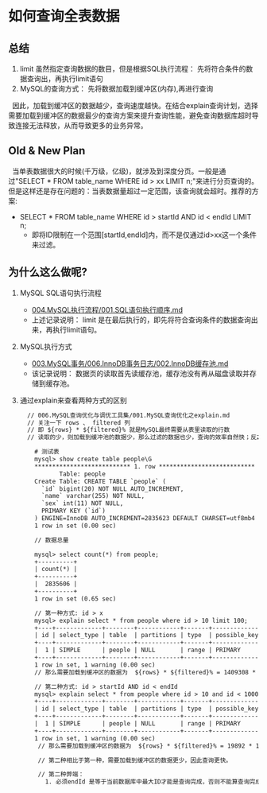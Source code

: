 # 如何查询全表数据
## 总结
1. limit 虽然指定查询数据的数目，但是根据SQL执行流程： 先将符合条件的数据查询出，再执行limit语句
2. MySQL的查询方式： 先将数据加载到缓冲区(内存),再进行查询
   
&nbsp;&nbsp;因此，加载到缓冲区的数据越少，查询速度越快。在结合explain查询计划，选择需要加载到缓冲区的数据最少的查询方案来提升查询性能，避免查询数据库超时导致连接无法释放，从而导致更多的业务异常。

## Old & New Plan 
&nbsp;&nbsp;当单表数据很大的时候(千万级，亿级)，就涉及到深度分页。一般是通过"SELECT * FROM table_name WHERE id > xx LIMIT n;"来进行分页查询的。但是这样还是存在问题的：当表数据量超过一定范围，该查询就会超时。推荐的方案:
- SELECT * FROM table_name WHERE id > startId AND id < endId  LIMIT n;
  + 即将ID限制在一个范围[startId,endId]内，而不是仅通过id>xx这一个条件来过滤。

## 为什么这么做呢?
1. MySQL SQL语句执行流程
   - [004.MySQL执行流程/001.SQL语句执行顺序.md](../004.MySQL执行流程/001.SQL语句执行顺序.md) 
   - 上述记录说明： limit 是在最后执行的，即先将符合查询条件的数据查询出来，再执行limit语句。

2. MySQL执行方式
   - [003.MySQL事务/006.InnoDB事务日志/002.InnoDB缓存池.md](../003.MySQL事务/006.InnoDB事务日志/002.InnoDB缓存池.md)
   - 该记录说明： 数据页的读取首先读缓存池，缓存池没有再从磁盘读取并存储到缓存池。

3. 通过explain来查看两种方式的区别
   ```txt
     // 006.MySQL查询优化与调优工具集/001.MySQL查询优化之explain.md
     // 关注一下 rows 、 filtered 列
     // 即 ${rows} * ${filtered}% 就是MySQL最终需要从表里读取的行数
     // 读取的少，则加载到缓冲池的数据少，那么过滤的数据也少，查询的效率自然快；反之，则慢

       # 测试表
       mysql> show create table people\G
       *************************** 1. row ***************************
              Table: people
       Create Table: CREATE TABLE `people` (
         `id` bigint(20) NOT NULL AUTO_INCREMENT,
         `name` varchar(255) NOT NULL,
         `sex` int(11) NOT NULL,
         PRIMARY KEY (`id`)
       ) ENGINE=InnoDB AUTO_INCREMENT=2835623 DEFAULT CHARSET=utf8mb4
       1 row in set (0.00 sec)

       // 数据总量

       mysql> select count(*) from people;
       +----------+
       | count(*) |
       +----------+
       |  2835606 |
       +----------+
       1 row in set (0.65 sec)

       // 第一种方式: id > x
       mysql> explain select * from people where id > 10 limit 100;
       +----+-------------+--------+------------+-------+---------------+---------+---------+------+---------+----------+-------------+
       | id | select_type | table  | partitions | type  | possible_keys | key     | key_len | ref  | rows    | filtered | Extra       |
       +----+-------------+--------+------------+-------+---------------+---------+---------+------+---------+----------+-------------+
       |  1 | SIMPLE      | people | NULL       | range | PRIMARY       | PRIMARY | 8       | NULL | 1409308 |   100.00 | Using where |
       +----+-------------+--------+------------+-------+---------------+---------+---------+------+---------+----------+-------------+
       1 row in set, 1 warning (0.00 sec)
       // 那么需要加载到缓冲区的数据为  ${rows} * ${filtered}% = 1409308 * 100% = 1409308(行)

       // 第二种方式: id > startId AND id < endId
       mysql> explain select * from people where id > 10 and id < 10000 limit 100;
       +----+-------------+--------+------------+-------+---------------+---------+---------+------+-------+----------+-------------+
       | id | select_type | table  | partitions | type  | possible_keys | key     | key_len | ref  | rows  | filtered | Extra       |
       +----+-------------+--------+------------+-------+---------------+---------+---------+------+-------+----------+-------------+
       |  1 | SIMPLE      | people | NULL       | range | PRIMARY       | PRIMARY | 8       | NULL | 19892 |   100.00 | Using where |
       +----+-------------+--------+------------+-------+---------------+---------+---------+------+-------+----------+-------------+
       1 row in set, 1 warning (0.00 sec)
        // 那么需要加载到缓冲区的数据为  ${rows} * ${filtered}% = 19892 * 100% = 19892(行)

        // 第二种相比于第一种，需要加载到缓冲区的数据更少，因此查询更快。

        // 第二种弊端：
          1. 必须endId 是等于当前数据库中最大ID才能是查询完成，否则不能算查询完成，因为[startId,endId]中符合条件的数据不一定达到${limit}条
   ```